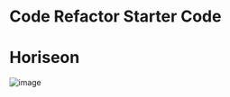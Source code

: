 # Code Refactor Starter Code
# Horiseon
![image](https://github.com/13rstuart7/Horiseon/assets/135680232/e12cb131-1e1c-463d-b184-73f113541365)
